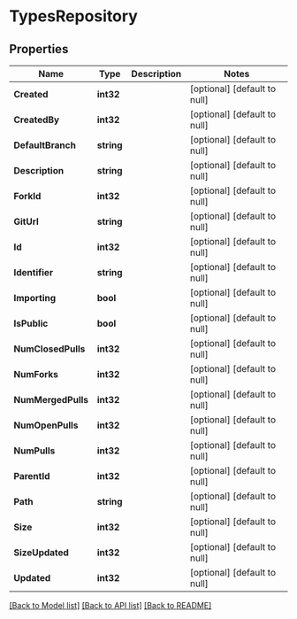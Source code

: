 # TypesRepository

## Properties
Name | Type | Description | Notes
------------ | ------------- | ------------- | -------------
**Created** | **int32** |  | [optional] [default to null]
**CreatedBy** | **int32** |  | [optional] [default to null]
**DefaultBranch** | **string** |  | [optional] [default to null]
**Description** | **string** |  | [optional] [default to null]
**ForkId** | **int32** |  | [optional] [default to null]
**GitUrl** | **string** |  | [optional] [default to null]
**Id** | **int32** |  | [optional] [default to null]
**Identifier** | **string** |  | [optional] [default to null]
**Importing** | **bool** |  | [optional] [default to null]
**IsPublic** | **bool** |  | [optional] [default to null]
**NumClosedPulls** | **int32** |  | [optional] [default to null]
**NumForks** | **int32** |  | [optional] [default to null]
**NumMergedPulls** | **int32** |  | [optional] [default to null]
**NumOpenPulls** | **int32** |  | [optional] [default to null]
**NumPulls** | **int32** |  | [optional] [default to null]
**ParentId** | **int32** |  | [optional] [default to null]
**Path** | **string** |  | [optional] [default to null]
**Size** | **int32** |  | [optional] [default to null]
**SizeUpdated** | **int32** |  | [optional] [default to null]
**Updated** | **int32** |  | [optional] [default to null]

[[Back to Model list]](../README.md#documentation-for-models) [[Back to API list]](../README.md#documentation-for-api-endpoints) [[Back to README]](../README.md)

